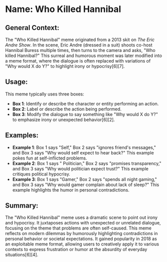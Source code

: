 # Name: Who Killed Hannibal

## General Context:
The "Who Killed Hannibal" meme originated from a 2013 skit on *The Eric Andre Show*. In the scene, Eric Andre (dressed in a suit) shoots co-host Hannibal Buress multiple times, then turns to the camera and asks, "Who killed Hannibal?" This surreal and humorous moment was later modified into a meme format, where the dialogue is often replaced with variations of "Why would X do Y?" to highlight irony or hypocrisy[6][7].

## Usage:
This meme typically uses three boxes:
- **Box 1**: Identify or describe the character or entity performing an action.
- **Box 2**: Label or describe the action being performed.
- **Box 3**: Modify the dialogue to say something like "Why would X do Y?" to emphasize irony or unexpected behavior[6][2].

## Examples:
- **Example 1**: Box 1 says "Self," Box 2 says "ignores friend's messages," and Box 3 says "Why would self expect to hear back?" This example pokes fun at self-inflicted problems.
- **Example 2**: Box 1 says " Politician," Box 2 says "promises transparency," and Box 3 says "Why would politician expect trust?" This example critiques political hypocrisy.
- **Example 3**: Box 1 says "Gamer," Box 2 says "spends all night gaming," and Box 3 says "Why would gamer complain about lack of sleep?" This example highlights the humor in personal contradictions.

## Summary:
The "Who Killed Hannibal" meme uses a dramatic scene to point out irony and hypocrisy. It juxtaposes actions with unexpected or unrelated dialogue, focusing on the theme that problems are often self-caused. This meme reflects on modern dilemmas by humorously highlighting contradictions in personal behavior or societal expectations. It gained popularity in 2018 as an exploitable meme format, allowing users to creatively apply it to various contexts to express frustration or humor at the absurdity of everyday situations[6][4].